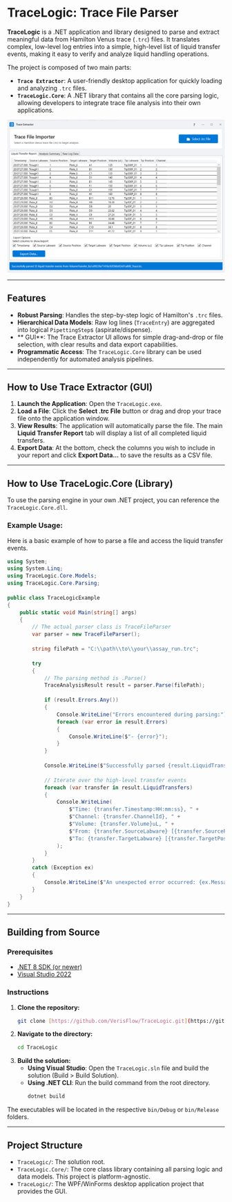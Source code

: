 # TraceLogic: Trace File Parser

**TraceLogic** is a .NET application and library designed to parse and extract meaningful data from Hamilton Venus trace (`.trc`) files. It translates complex, low-level log entries into a simple, high-level list of liquid transfer events, making it easy to verify and analyze liquid handling operations.

The project is composed of two main parts:
* **`Trace Extractor`**: A user-friendly desktop application for quickly loading and analyzing `.trc` files.
* **`TraceLogic.Core`**: A .NET library that contains all the core parsing logic, allowing developers to integrate trace file analysis into their own applications.

![Trace Extractor Screenshot](assets/tracelogic01.png)

---

## Features

* **Robust Parsing**: Handles the step-by-step logic of Hamilton's `.trc` files.
* **Hierarchical Data Models**: Raw log lines (`TraceEntry`) are aggregated into logical `PipettingStep`s (aspirate/dispense).
* ** GUI**: The Trace Extractor UI allows for simple drag-and-drop or file selection, with clear results and data export capabilities.
* **Programmatic Access**: The `TraceLogic.Core` library can be used independently for automated analysis pipelines.

---

## How to Use Trace Extractor (GUI)

1.  **Launch the Application**: Open the `TraceLogic.exe`.
2.  **Load a File**: Click the **Select .trc File** button or drag and drop your trace file onto the application window.
3.  **View Results**: The application will automatically parse the file. The main **Liquid Transfer Report** tab will display a list of all completed liquid transfers.
4.  **Export Data**: At the bottom, check the columns you wish to include in your report and click **Export Data...** to save the results as a CSV file.

---

## How to Use TraceLogic.Core (Library)

To use the parsing engine in your own .NET project, you can reference the `TraceLogic.Core.dll`.

### Example Usage:

Here is a basic example of how to parse a file and access the liquid transfer events.

```csharp
using System;
using System.Linq;
using TraceLogic.Core.Models;
using TraceLogic.Core.Parsing;

public class TraceLogicExample
{
    public static void Main(string[] args)
    {
        // The actual parser class is TraceFileParser
        var parser = new TraceFileParser();

        string filePath = "C:\\path\\to\\your\\assay_run.trc";

        try
        {
            // The parsing method is .Parse()
            TraceAnalysisResult result = parser.Parse(filePath);

            if (result.Errors.Any())
            {
                Console.WriteLine("Errors encountered during parsing:");
                foreach (var error in result.Errors)
                {
                    Console.WriteLine($"- {error}");
                }
            }

            Console.WriteLine($"Successfully parsed {result.LiquidTransfers.Count} liquid transfer events.");

            // Iterate over the high-level transfer events
            foreach (var transfer in result.LiquidTransfers)
            {
                Console.WriteLine(
                    $"Time: {transfer.Timestamp:HH:mm:ss}, " +
                    $"Channel: {transfer.ChannelId}, " +
                    $"Volume: {transfer.Volume}uL, " +
                    $"From: {transfer.SourceLabware} [{transfer.SourcePositionId}], " +
                    $"To: {transfer.TargetLabware} [{transfer.TargetPositionId}]"
                );
            }
        }
        catch (Exception ex)
        {
            Console.WriteLine($"An unexpected error occurred: {ex.Message}");
        }
    }
}
```

---

## Building from Source

### Prerequisites

* [.NET 8 SDK (or newer)](https://dotnet.microsoft.com/download)
* [Visual Studio 2022](https://visualstudio.microsoft.com/)

### Instructions

1.  **Clone the repository:**
    ```sh
    git clone [https://github.com/VerisFlow/TraceLogic.git](https://github.com/VerisFlow/TraceLogic.git)
    ```
2.  **Navigate to the directory:**
    ```sh
    cd TraceLogic
    ```
3.  **Build the solution:**
    * **Using Visual Studio**: Open the `TraceLogic.sln` file and build the solution (Build > Build Solution).
    * **Using .NET CLI**: Run the build command from the root directory.
        ```sh
        dotnet build
        ```
The executables will be located in the respective `bin/Debug` or `bin/Release` folders.

---

## Project Structure

* `TraceLogic/`: The solution root.
* `TraceLogic.Core/`: The core class library containing all parsing logic and data models. This project is platform-agnostic.
* `TraceLogic/`: The WPF/WinForms desktop application project that provides the GUI.